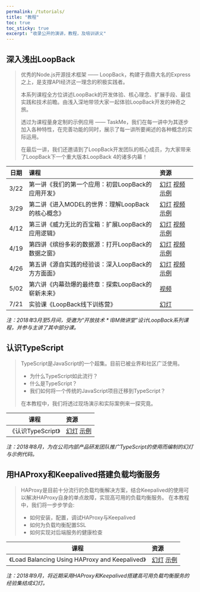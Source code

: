```yaml
---
permalink: /tutorials/
title: "教程"
toc: true
toc_sticky: true
excerpt: "收录公开的演讲，教程，及培训讲义"
---
```


## 深入浅出LoopBack

> 优秀的Node.js开源技术框架 —— LoopBack，构建于鼎鼎大名的Express之上，是支撑API经济这一理念的积极实践者。
>
> 本系列课程全方位讲述LoopBack的开发体验、核心理念、扩展手段、最佳实践和技术前瞻。由浅入深地带领大家一起体验LoopBack开发的神奇之旅。
>
> 透过为课程量身定制的示例应用 —— TaskMe，我们在每一讲中为其逐步加入各种特性，在完善功能的同时，展示了每一讲所要阐述的各种概念的实际运用。
>
> 在最后一讲，我们还邀请到了LoopBack开发团队的核心成员，为大家带来了LoopBack下一个重大版本LoopBack 4的诸多内幕！

| 日期 	| 课程 	| 资源
| ---- 	|:---- 	|:----
| 3/22	| 第一讲《我们的第一个应用：初尝LoopBack的应用开发》 | [幻灯](https://morningspace.github.io/understanding-loopback/episode-1.html) [视频](https://v.youku.com/v_show/id_XMzQ5MTU1MDY5Mg==.html) [示例](https://github.com/morningspace/understanding-loopback/tree/master/code/taskme-1)
| 3/29	| 第二讲《进入MODEL的世界：理解LoopBack的核心概念》 | [幻灯](https://morningspace.github.io/understanding-loopback/episode-2.html) [视频](https://v.youku.com/v_show/id_XMzUwMTYxMTM5Mg==.html) [示例](https://github.com/morningspace/understanding-loopback/tree/master/code/taskme-2)
| 4/12	| 第三讲《威力无比的百宝箱：扩展LoopBack的应用逻辑》 | [幻灯](https://morningspace.github.io/understanding-loopback/episode-3.html) [视频](https://v.youku.com/v_show/id_XMzUzNTc2OTY1Ng==.html) [示例](https://github.com/morningspace/understanding-loopback/tree/master/code/taskme-3)
| 4/19	| 第四讲《缤纷多彩的数据源：打开LoopBack的数据之窗》 | [幻灯](https://morningspace.github.io/understanding-loopback/episode-4.html) [视频](https://v.youku.com/v_show/id_XMzU2MDg2NDIwMA==.html) [示例](https://github.com/morningspace/understanding-loopback/tree/master/code/taskme-4)
| 4/26	| 第五讲《源自实践的经验谈：深入LoopBack的方方面面》 | [幻灯](https://morningspace.github.io/understanding-loopback/episode-5.html) [视频](https://v.youku.com/v_show/id_XMzU3MDQwNTI0MA==.html) [示例](https://github.com/morningspace/understanding-loopback/tree/master/code/taskme-5)
| 5/02	| 第六讲《内幕劲爆的最终章：探索LoopBack的崭新未来》 | [视频](https://v.youku.com/v_show/id_XMzU4MzYxNzg2NA==.html)
| 7/21	| 实验课《LoopBack线下训练营》 									| [幻灯](https://morningspace.github.io/understanding-loopback/workshop.html)

*注：2018年3月至5月间，受邀为“开放技术 * IBM微讲堂”设计LoopBack系列课程，并参与主讲了其中部分课。*

## 认识TypeScript

> TypeScript是JavaScript的一个超集。目前已被业界和社区广泛使用。
>
> * 为什么TypeScript如此流行？
> * 什么是TypeScript？
> * 我们如何将一个传统的JavaScript项目迁移到TypeScript？
>
> 在本教程中，我们将透过现场演示和实际案例来一探究竟。

| 课程 	| 资源
| ---- 	|:----
| 《认识TypeScript》 | [幻灯](https://morningspace.github.io/understanding-typescript) [示例](https://github.com/morningspace/understanding-typescript/tree/master/code)

*注：2018年8月，为在公司内部产品研发团队推广TypeScript的使用而编制的幻灯与示例代码。*

## 用HAProxy和Keepalived搭建负载均衡服务

> HAProxy是目前十分流行的负载均衡解决方案，结合Keepalived的使用可以解决HAProxy自身的单点故障，实现高可用的负载均衡服务。
> 在本教程中，我们将一步步学会:
> * 如何安装，配置，调试HAProxy与Keepalived
> * 如何为负载均衡配置SSL
> * 如何实现对后端服务的健康检查

| 课程 	| 资源
| ---- 	|:----
| 《Load Balancing Using HAProxy and Keepalived》 | [幻灯](https://morningspace.github.io/mytutorials/using-haproxy-keepalived/slides) [示例](https://github.com/morningspace/mytutorials/tree/master/using-haproxy-keepalived/samples)

*注：2018年9月，将近期采用HAProxy和Keepalived搭建高可用负载均衡服务的经验集结成幻灯。*
